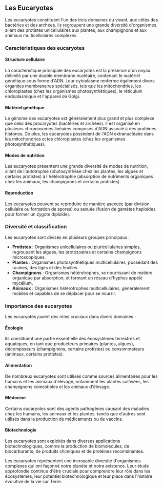 ## Les Eucaryotes

Les eucaryotes constituent l'un des trois domaines du vivant, aux côtés des bactéries et des archées. Ils regroupent une grande diversité d'organismes, allant des protistes unicellulaires aux plantes, aux champignons et aux animaux multicellulaires complexes.

### Caractéristiques des eucaryotes

#### Structure cellulaire

La caractéristique principale des eucaryotes est la présence d'un noyau délimité par une double membrane nucléaire, contenant le matériel génétique sous forme d'ADN. Leur cytoplasme renferme également divers organites membranaires spécialisés, tels que les mitochondries, les chloroplastes (chez les organismes photosynthétiques), le réticulum endoplasmique et l'appareil de Golgi.

#### Matériel génétique

Le génome des eucaryotes est généralement plus grand et plus complexe que celui des procaryotes (bactéries et archées). Il est organisé en plusieurs chromosomes linéaires composés d'ADN associé à des protéines histones. De plus, les eucaryotes possèdent de l'ADN extranucléaire dans les mitochondries et les chloroplastes (chez les organismes photosynthétiques).

#### Modes de nutrition

Les eucaryotes présentent une grande diversité de modes de nutrition, allant de l'autotrophie (photosynthèse chez les plantes, les algues et certains protistes) à l'hétérotrophie (absorption de nutriments organiques chez les animaux, les champignons et certains protistes).

#### Reproduction

Les eucaryotes peuvent se reproduire de manière asexuée (par division cellulaire ou formation de spores) ou sexuée (fusion de gamètes haploïdes pour former un zygote diploïde).

### Diversité et classification

Les eucaryotes sont divisés en plusieurs groupes principaux :

- **Protistes** : Organismes unicellulaires ou pluricellulaires simples, regroupant les algues, les protozoaires et certains champignons microscopiques.
- **Plantes** : Organismes photosynthétiques multicellulaires, possédant des racines, des tiges et des feuilles.
- **Champignons** : Organismes hétérotrophes, se nourrissant de matière organique par absorption, et formant un réseau d'hyphes appelé mycélium.
- **Animaux** : Organismes hétérotrophes multicellulaires, généralement mobiles et capables de se déplacer pour se nourrir.

### Importance des eucaryotes

Les eucaryotes jouent des rôles cruciaux dans divers domaines :

#### Écologie

Ils constituent une partie essentielle des écosystèmes terrestres et aquatiques, en tant que producteurs primaires (plantes, algues), décomposeurs (champignons, certains protistes) ou consommateurs (animaux, certains protistes).

#### Alimentation

De nombreux eucaryotes sont utilisés comme sources alimentaires pour les humains et les animaux d'élevage, notamment les plantes cultivées, les champignons comestibles et les animaux d'élevage.

#### Médecine

Certains eucaryotes sont des agents pathogènes causant des maladies chez les humains, les animaux et les plantes, tandis que d'autres sont utilisés dans la production de médicaments ou de vaccins.

#### Biotechnologie

Les eucaryotes sont exploités dans diverses applications biotechnologiques, comme la production de biomolécules, de biocarburants, de produits chimiques et de protéines recombinantes.

Les eucaryotes représentent une incroyable diversité d'organismes complexes qui ont façonné notre planète et notre existence. Leur étude approfondie continue d'être cruciale pour comprendre leur rôle dans les écosystèmes, leur potentiel biotechnologique et leur place dans l'histoire évolutive de la vie sur Terre.